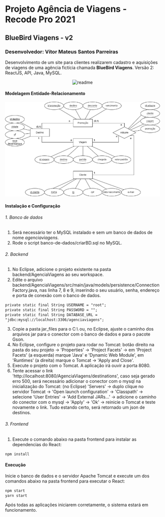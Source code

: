 # Projeto Agência de Viagens - Recode Pro 2021
## BlueBird Viagens - v2
### Desenvolvedor: Vítor Mateus Santos Parreiras

Desenvolvimento de um site para clientes realizarem cadastro e aquisições de viagens de uma agência fictícia chamada **BlueBird Viagens**. Versão 2: ReactJS, API, Java, MySQL.

<div align="center">
  <img alt="readme" title="readme" src="./gif/readme.gif"/>
</div>

#### Modelagem Entidade-Relacionamento
![Modelagem Entidade-Relacionamento](./banco-de-dados/modelagem_ER.png)

#### Instalação e Configuração

###### 1. Banco de dados
1. Será necessário ter o MySQL instalado e sem um banco de dados de nome *agenciaviagens*.
2. Rode o script banco-de-dados/criarBD.sql no MySQL.

###### 2. Backend
1. No Eclipse, adicione o projeto existente na pasta backend/AgenciaViagens ao seu workspace.
2. Edite o arquivo backend/AgenciaViagens/src/main/java/models/persistence/ConnectionFactory.java, nas linha 7, 8 e 9, inserindo o seu usuário, senha, endereço e porta de conexão com o banco de dados.
```
private static final String USERNAME = "root";
private static final String PASSWORD = "";
private static final String DATABASE_URL = "jdbc:mysql://localhost:3306/agenciaviagens";
```
3. Copie a pasta jar_files para o C:\ ou, no Eclipse, ajuste o caminho dos arquivos jar para o conector com o banco de dados e para o pacote Gson.
4. No Eclipse, configure o projeto para rodar no Tomcat: botão direito na pasta do seu projeto -> 'Properties' -> 'Project Facets' -> em 'Project Facets' (a esquerda) marque 'Java' e 'Dynamic Web Module', em 'Runtimes' (a direita) marque o Tomcat -> 'Apply and Close'.
5. Execute o projeto com o Tomcat. A aplicação irá ouvir a porta 8080.
6. Tente acessar o link 'http://localhost:8080/AgenciaViagens/destinations', caso seja gerado erro 500, será necessário adicionar o conector com o mysql na inicialização do Tomcat: (no Eclipse) 'Servers' -> duplo clique no servidor Tomcat -> 'Open launch configuration' -> 'Classpath' -> selecione 'User Entries' -> 'Add External JARs...' -> adicione o caminho do conector com o mysql -> 'Apply' -> 'Ok' -> reinicie o Tomcat e teste novamente o link. Tudo estando certo, será retornado um json de destinos.

###### 3. Frontend
1. Execute o comando abaixo na pasta frontend para instalar as dependencias do React:
```
npm install
```

#### Execução
Inicie o banco de dados e o servidor Apache Tomcat e execute um dos comandos abaixo na pasta frontend para executar o React:
```
npm start
yarn start
```
Após todas as aplicações iniciarem corretamente, o sistema estará em funcionamento.